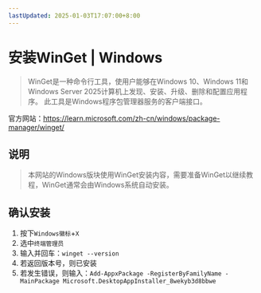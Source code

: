 ```yaml
---
lastUpdated: 2025-01-03T17:07:00+8:00
---
```


# 安装WinGet | Windows

> WinGet是一种命令行工具，使用户能够在Windows 10、Windows 11和Windows Server 2025计算机上发现、安装、升级、删除和配置应用程序。 此工具是Windows程序包管理器服务的客户端接口。

官方网站：<https://learn.microsoft.com/zh-cn/windows/package-manager/winget/>

## 说明

> 本网站的Windows版块使用WinGet安装内容，需要准备WinGet以继续教程，WinGet通常会由Windows系统自动安装。

## 确认安装

1. 按下```Windows徽标```+```X```
2. 选中```终端管理员```
3. 输入并回车：```winget --version```
4. 若返回版本号，则已安装
5. 若发生错误，则输入：```Add-AppxPackage -RegisterByFamilyName -MainPackage Microsoft.DesktopAppInstaller_8wekyb3d8bbwe```